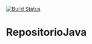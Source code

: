 [![Build Status](https://travis-ci.org/JuanchiRios/Macowins.svg?branch=master)](https://travis-ci.org/JuanchiRios/Macowins)

# RepositorioJava
